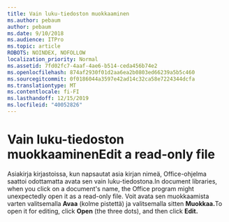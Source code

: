 ```yaml
---
title: Vain luku-tiedoston muokkaaminen
ms.author: pebaum
author: pebaum
ms.date: 9/10/2018
ms.audience: ITPro
ms.topic: article
ROBOTS: NOINDEX, NOFOLLOW
localization_priority: Normal
ms.assetid: 7fd02fc7-4aaf-4ae6-b514-ceda456b74e2
ms.openlocfilehash: 874af2930f01d2aa6ea2b0803ed66239a5b5c460
ms.sourcegitcommit: 0f0186044a3597e42ad14c32ca58e7224344dcfa
ms.translationtype: MT
ms.contentlocale: fi-FI
ms.lasthandoff: 12/15/2019
ms.locfileid: "40052826"
---
```

# <a name="edit-a-read-only-file"></a><span data-ttu-id="3ec94-102">Vain luku-tiedoston muokkaaminen</span><span class="sxs-lookup"><span data-stu-id="3ec94-102">Edit a read-only file</span></span>

<span data-ttu-id="3ec94-103">Asiakirja kirjastoissa, kun napsautat asia kirjan nimeä, Office-ohjelma saattoi odottamatta avata sen vain luku-tiedostona.</span><span class="sxs-lookup"><span data-stu-id="3ec94-103">In document libraries, when you click on a document's name, the Office program might unexpectedly open it as a read-only file.</span></span> <span data-ttu-id="3ec94-104">Voit avata sen muokkaamista varten valitsemalla **Avaa** (kolme pistettä) ja valitsemalla sitten **Muokkaa.**</span><span class="sxs-lookup"><span data-stu-id="3ec94-104">To open it for editing, click **Open** (the three dots), and then click **Edit.**</span></span>
  

